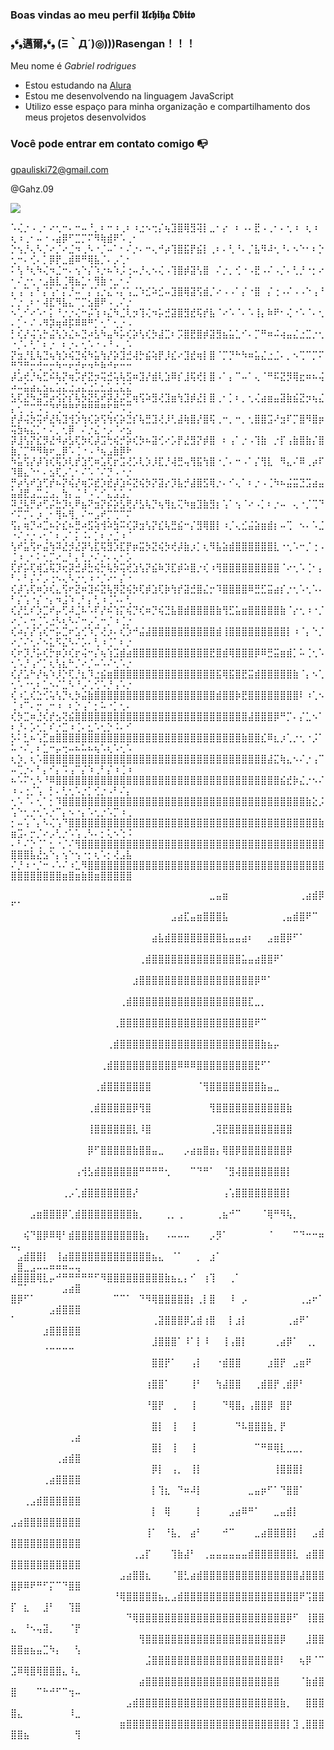 ### Boas vindas ao meu perfil 𝖀𝖈𝖍𝖎𝖍𝖆 𝕺𝖇𝖎𝖙𝖔

### ❟❛❟邁爾❟❛❟ (Ξ｀Д´)◎)))Rasengan！！！

Meu nome é _Gabriel rodrigues_

- Estou estudando na [Alura](https://www.alura.com.br)
- Estou me desenvolvendo na linguagem JavaScript
- Utilizo esse espaço para minha organização e compartilhamento dos meus projetos desenvolvidos

### Você pode entrar em contato comigo 📭

gpauliski72@gmail.com

@Gahz.09

![](https://media1.tenor.com/m/0IxkBS467fAAAAAC/uchiha-madara-madara.gif)

⠡⢌⡐⠠⢀⠂⠔⢂⠒⠄⠒⠤⠘⡀⠆⠒⠰⢀⠆⠰⣐⠢⢒⡌⢦⣹⣿⢿⣻⢽⡇⣀⠂⡔⠀⠆⠠⠄⣟⠠⢀⠂⠄⢂⠰⠀⢆⠰⠀⢆⠰⢀⠂⠤⠐⠠⣴⡿⠋⣉⡉⠍⠻⢷⣾⠟⠡⢀⠂
⡑⢢⡘⢄⠣⡈⠔⡈⠔⣈⠲⢀⠣⠐⡈⠤⠁⠂⠌⡐⠄⠒⢄⠚⡴⢹⣿⣯⡟⣮⡇⢀⠆⠄⢃⠘⠄⡈⣧⠻⠼⢂⠘⠄⠢⠑⠂⠆⡑⢂⠒⠄⢊⠄⡁⡿⡟⣀⣾⠿⠛⢿⣧⡈⠄⡠⢁⠂
⠅⢣⠘⢆⠳⢌⠲⣈⠒⠄⢢⠑⡌⠱⡐⠦⠱⡨⢐⠤⡘⢄⠢⢌⠠⢹⣿⡾⣽⢣⣿⠀⠌⡐⡀⢊⠐⠠⣟⠠⠌⠠⡈⠄⢃⡘⠐⡂⠔⠂⠌⡐⢂⠐⣠⣷⣇⢈⢿⣦⣁⠂⢻⣷⠐⣀⠂⠌
⡌⢠⠉⡄⠃⡌⢡⠂⡍⡘⠤⠁⡌⢡⡐⣌⠡⡌⢡⣈⠱⣊⠵⣊⠤⣹⣿⢿⣽⢫⣾⡈⠔⠠⠠⠁⡌⠐⣿⠀⡌⢐⠠⠌⠠⠠⠑⢠⠘⡈⡐⢀⠆⠂⢼⣏⠻⣧⣄⠉⡉⣢⣿⠟⠠⢀⠌⡐
⠢⢁⠊⠔⠡⠂⡅⠘⡐⡐⢌⠒⡬⢱⠰⣌⠳⣈⢇⡲⢹⢌⠲⡥⣚⣽⣿⣻⣞⢯⡞⣧⠈⠔⠡⠈⠄⠡⢸⡄⠷⠟⠂⢌⠐⠡⠈⠄⢂⠄⡁⠂⠌⠠⠻⡽⢶⠾⡯⠿⠿⠛⡁⢂⠁⢂⡐⠠
⡃⢎⡜⢬⢡⡓⣬⢣⡱⣌⠦⣙⠴⣣⠳⣤⠳⡥⢎⡵⢣⢎⡳⣼⣉⠆⡩⣿⣟⣿⡾⣽⣻⣦⣥⣁⠊⠄⡉⠛⠶⠬⢴⣤⣌⣐⣉⡐⢂⠐⡈⠄⢃⠁⠆⡐⠀⠆⡐⠄⢂⠡⠐⠠⠘⠠⢀⠡
⡝⣲⡘⣇⢧⣙⢦⢳⡱⢮⣙⢮⠳⣥⢳⡜⡵⣹⣚⢼⡓⣮⢵⡟⡸⣎⠔⣹⣞⢶⡇⣿⠈⡉⡙⠓⠳⠶⣥⣌⣐⣈⠄⡀⠢⢉⠉⡉⠍⠛⡙⠛⡒⢚⠒⡒⠳⠒⠖⡚⠖⠲⠓⠷⠚⠖⠒⠒
⡼⣡⢞⡘⢦⣋⠮⢧⡝⢶⡩⡞⣝⡲⢭⣚⢥⢧⣫⠶⣹⡜⣾⢇⣱⠿⡎⣸⢯⢞⡇⣿⠠⠁⡄⠉⠤⠁⢄⠈⠛⠯⣝⡻⢿⣖⠶⠦⢬⠴⠤⣥⣴⣄⣢⣄⣡⣌⣐⣠⣌⣐⣁⣂⣡⣈⣌⣌
⣣⢏⣜⠳⣬⢛⡴⢪⡕⡎⢧⡳⣝⣣⠞⡽⣜⡬⣋⢶⢫⠵⣻⢜⣹⣶⢳⣹⡾⣜⡇⣿⢀⠂⡁⠆⡀⢂⢌⣴⣶⣤⣽⣷⣮⣝⡲⢦⣌⡄⢂⠉⡉⠩⢉⠙⢋⠛⠛⢋⠛⠛⠛⠛⢋⠛⠩⢉
⡞⡼⢬⡳⢭⠞⣜⢧⣹⢺⡱⢳⢎⡵⢫⢳⢎⡵⣙⡎⢧⣛⣹⢜⡸⢃⣼⢷⣿⡜⣿⢯⢀⠒⡀⠒⡀⢂⣿⣿⣩⠜⣲⠏⡉⣿⠻⣿⡶⢭⣳⢦⣌⡁⠂⠌⡀⢂⡿⠀⠌⡐⣌⠐⡠⠈⠔⣢
⡽⣸⢣⡝⣎⡻⣜⠺⡴⣣⢏⡳⢎⡼⣩⢓⢮⡚⡵⢎⡳⠦⣽⢊⠔⡡⡟⣜⣻⡝⡾⣿⠀⠆⢠⠁⡐⠠⢹⣷⠀⡐⡏⢠⣷⣿⣷⡌⣿⣷⡈⡉⠛⠻⢷⠖⣀⡿⠡⢈⠐⠠⠘⢦⣠⣷⡿⠗
⠳⣥⢫⡜⡼⢱⢎⢯⡱⢇⡞⣱⢋⠶⣡⢏⡖⣩⢜⡡⢇⡱⡸⣏⡘⢼⣛⢤⢻⣯⢳⣿⠐⡈⠄⠒⠠⠁⡌⢻⣇⠀⠻⣄⠌⠿⢀⡴⠏⠹⣿⣄⠑⠂⠄⣢⢏⡠⢁⠂⠌⠡⠈⠌⡙⠠⠐⡐
⡛⡴⢣⠞⣱⢋⡞⠦⡝⢮⡜⢶⡩⣞⡱⣞⡼⣱⠮⣝⢮⡳⡝⣽⡔⡹⣧⡚⣼⣿⣫⢿⡐⠄⠊⢄⠁⠆⡐⠠⢈⠳⠦⣬⣭⣙⣩⣴⣤⣥⣼⣟⣠⣉⣐⣠⡀⢳⡄⣈⠘⠠⢁⠊⣄⣡⣡⡈
⠽⣘⢧⡛⡴⢋⡬⣓⡹⢆⠟⣦⠝⣲⡝⡮⡵⣣⢟⡜⣣⢧⡙⢦⢻⣆⢍⠳⣶⣹⣷⣻⡆⢡⠁⢢⠈⠔⠠⡁⠆⡐⠤⠀⢄⠐⡈⢉⠙⠊⠍⡉⠄⡰⢀⠂⢻⠦⢻⡀⠌⠒⣠⠞⡉⢉⠉⠍
⢫⡄⢶⡙⠴⣉⠦⡕⣎⠦⣛⠴⣫⢵⢺⠵⣳⠭⢎⡽⣲⢣⡝⣎⢧⣛⣮⠒⡌⣻⢿⣿⡇⠰⡈⢄⣊⣬⣵⣶⣾⡆⠤⢉⠀⠢⠄⠡⣈⠐⠌⡐⡐⠠⢂⠁⠆⡠⠁⡅⠨⠄⡁⠆⡐⣈⠰⠈
⢣⠞⣥⢫⠖⣬⢳⠽⣜⡺⣜⡽⢣⣏⢯⣻⡱⣏⡟⡶⣭⡳⣝⢮⡳⢞⡼⣷⡰⡁⢆⠻⣧⣵⣾⣿⣿⣿⣿⣿⣿⣇⠐⢂⠡⠒⡈⢐⠠⢈⠰⢀⠂⠅⢂⡉⠔⣀⠃⡄⢃⡐⠌⡐⠄⢄⠂⡡
⢏⡞⡥⢏⢾⣡⢯⡹⢖⡽⣚⡼⣓⢮⡓⢧⡳⢭⢞⣱⢣⡝⣮⠷⡹⣏⡾⠵⣿⡐⢎⠰⢻⣿⣿⣿⣿⣿⣿⣿⣿⣿⠈⠔⢂⠡⢈⠂⡄⠃⠄⠃⡌⠌⡠⢐⠢⢄⠣⡐⢂⠰⠐⡈⠔⠂⡌⠐
⢎⡼⢡⢏⠶⡱⢎⣄⢫⠖⣝⠶⣹⠮⣝⢧⡻⣝⢮⡳⢏⡾⣱⢏⡷⢳⡞⣽⣚⣿⣌⡒⠹⣿⣿⣿⣿⠿⣛⣋⣭⣴⡎⡐⢂⠡⢂⠡⠄⠃⡌⢡⠐⡌⠐⡄⠲⣨⠱⢀⠃⡄⢃⠰⢈⠡⠄⢃
⢎⡜⣃⠎⡱⣉⠞⡤⢋⠼⣈⠧⠡⠏⡜⠮⢱⡍⢮⡙⢎⠶⡙⢮⣙⣧⣿⣾⣿⣿⣿⣿⣷⢻⣋⣥⣶⣿⣿⣿⣿⣿⣷⠈⡔⢂⠰⠐⡈⠔⡈⠄⢒⢈⠡⣐⠣⢆⠣⠌⠒⡠⢁⠒⡈⠰⢈⡐
⢎⠴⡌⡜⢡⢎⠒⡥⣉⠖⣡⢊⠱⡉⢜⡰⠄⢎⡱⠚⣬⣼⣿⣿⣿⣿⣿⣿⣿⣿⣿⣿⣾⢸⣿⣿⣿⣿⣿⣿⣿⣿⣿⡇⠰⠈⡄⠑⡈⠔⡈⠌⢂⠌⠢⣅⠫⣌⠣⠌⡡⠄⢃⠰⢈⠁⠆⡐
⢎⠖⡹⡘⡥⢎⡓⡶⡱⢎⡖⢬⠒⡌⢦⢱⣩⣾⣴⣿⣿⣿⣿⣿⣿⣿⣿⣿⣿⣿⣿⣟⣿⣾⢿⣿⣿⣿⡿⠿⣛⣭⣶⣾⡁⠥⢈⢂⠡⢂⠡⡘⢠⠊⡁⢆⢣⣆⠓⡈⠔⡈⠤⠡⠌⢂⠡⡐
⢎⡜⣡⠓⡜⢦⠱⡸⡑⢏⡘⣆⠹⣐⣮⣶⣿⣿⣿⣿⣿⣿⣿⣿⣿⣿⣿⣿⣿⣿⣿⣿⣯⢿⣯⣿⣟⣭⣾⣿⣿⣿⣿⣿⣷⠈⡄⠢⢁⢂⠡⠐⢂⠆⣁⠢⠌⣁⠣⠘⡠⢁⢊⠡⡘⢠⠡⡐
⢎⠰⣁⢎⣑⢊⢥⢣⡙⢆⡳⣬⣷⣿⣿⣿⣿⣿⣿⣿⣿⣿⣿⣿⣿⣿⣿⣿⣿⣿⣿⣿⣾⣿⣿⡷⣟⣿⣿⣿⣿⣿⣿⣿⣿⠇⠰⢁⠢⢈⠰⠉⠄⡒⢀⠒⠰⠀⠆⡑⢠⠁⡂⠥⠐⡁⢂⠄
⢎⡳⣉⠶⣘⢎⡞⣢⢝⣮⣿⣿⣿⣿⣿⣿⣿⣿⣿⣿⣿⣿⣿⣿⣿⣿⣿⣿⣿⣿⣿⣿⣿⣿⣿⣿⣿⣼⣿⣿⣿⡿⠛⡉⠄⡌⣁⠢⠁⠆⡘⠄⡡⢂⡁⠎⡐⣉⠰⢈⠄⣂⠡⢂⡑⠨⠄⠊
⡣⠅⣃⠦⢡⣋⣶⣿⣿⣿⣿⣿⣿⣿⣿⣿⣿⣿⣿⣿⣿⣿⣿⣿⣿⣿⣿⣿⣿⣿⣿⣿⣿⣿⣿⣿⣷⣿⣿⣎⠿⣆⡰⢁⡐⢂⠐⡨⠁⠥⠐⠌⡀⠆⣁⠒⡤⢒⠤⠦⠥⠦⢦⠡⢆⠡⢂⠡
⢆⡱⡀⢆⠡⣿⣿⣿⣿⣿⣿⣿⣿⣿⣿⣿⣿⣿⣿⣿⣿⣿⣿⣿⣿⣿⣿⣿⣿⣿⣿⣿⣿⣿⣿⣿⣿⣿⣿⣿⣼⣍⢷⣄⠢⠌⡐⢠⠉⠤⢉⡐⠄⠃⡄⠊⡄⠩⢠⠉⡌⠱⢀⠃⡌⠰⢈⠰
⠦⠡⠍⢂⠣⠘⠿⣿⣿⣿⣿⣿⣿⣿⣿⣿⣿⣿⣿⣿⣿⣿⣿⣿⣿⣿⣿⣿⣿⣿⣿⣿⣿⣿⣿⣿⣿⣿⣿⣿⣿⣿⣮⣞⡷⣌⡐⠢⠌⠰⠠⢐⡈⢡⠀⡃⠄⢃⢂⠡⡐⡁⢊⡐⠠⠃⠌⡄
⢂⠡⠈⠄⢂⠁⡂⠹⣿⣿⣿⣿⣿⣿⣿⣿⣿⣿⣿⣿⣿⣿⣿⣿⣿⣿⣿⣿⣿⣿⣿⣿⣿⣿⣿⣿⣿⣿⣿⣿⣿⣿⣿⣿⣿⣿⣷⣕⡨⢡⠑⢂⡐⢂⠡⡐⠉⡄⠢⠐⡄⠡⢂⡐⠡⡉⠰⢀
⡂⠤⢡⠈⡄⠣⢌⢡⠙⣿⣿⣿⣿⣿⣿⣿⣿⣿⣿⣿⣿⣿⣿⣿⣿⣿⣿⣿⣿⣿⣿⣿⣿⣿⣿⣿⣿⣿⣿⣿⣿⣿⣿⣿⣿⣿⣿⣿⣷⣶⣩⠄⡒⡈⠔⡠⢃⡐⠡⢡⢀⠣⠄⡂⢅⠢⢑⠨
⠄⠃⠌⡑⢈⠁⣂⠐⡈⠌⢻⣿⣿⣿⣿⣿⣿⣿⣿⣿⣿⣿⣿⣿⣿⣿⣿⣿⣿⣿⣿⣿⣿⣿⣿⣿⣿⣿⣿⣿⣿⣿⣿⣿⣿⣿⣿⣿⣿⣿⣿⣿⣧⣜⣢⠑⡄⢢⠑⢢⠐⡂⢆⠡⡂⢜⣠⣧
⠌⡘⠰⠐⡈⠒⠠⠡⠌⠰⣁⠻⣿⣿⣿⣿⣿⣿⣿⣿⣿⣿⣿⣿⣿⣿⣿⣿⣿⣿⣿⣿⣿⣿⣿⣿⣿⣿⣿⣿⣿⣿⣿⣿⣿⣿⣿⣿⣿⣿⣿⣿⣿⣿⣿⣿⣿⣶⣿⣶⣷⣿⣶⣿⣿⣿⣿⣿

⠀⠀⠀⠀⠀⠀⠀⠀⠀⠀⠀⠀⠀⠀⠀⠀⠀⠀⠀⠀⠀⠀⠀⠀⠀⠀⠀⠀⠀⠀⠀⣀⣤⣶⠀⠀⠀⠀⠀⠀⠀⠀⠀⠀⠀⢀⣴⣾⡿⠋⠁⠀⠀⠀⠀⠀⠀⠀⠀⠀
⠀⠀⠀⠀⠀⠀⠀⠀⠀⠀⠀⠀⠀⠀⠀⠀⠀⠀⠀⠀⠀⠀⠀⠀⠀⣠⣴⣏⣤⣶⣿⣿⣿⣧⠀⠀⠀⠀⠀⠀⠀⠀⢀⣤⣾⣿⠟⠉⠀⠀⠀⠀⠀⠀⠀⠀⠀⠀⠀⠀
⠀⠀⠀⠀⠀⠀⠀⠀⠀⠀⠀⠀⠀⠀⠀⠀⠀⠀⠀⠀⠀⠀⣴⣧⣾⣿⣿⣿⣿⣿⣿⣿⣿⣧⣤⣤⣴⠆⠀⠀⣠⣶⣿⡿⠋⠁⠀⠀⠀⠀⠀⠀⠀⠀⠀⠀⠀⠀⠀⠀
⠀⠀⠀⠀⠀⠀⠀⠀⠀⠀⠀⠀⠀⠀⠀⠀⠀⠀⠀⠀⢀⣾⣿⣿⣿⣿⣿⣿⣿⣿⣿⣿⣿⣿⣿⣿⣥⣤⣴⣿⣿⠟⠁⠀⠀⠀⠀⠀⠀⠀⠀⠀⠀⠀⠀⠀⠀⠀⠀⠀
⠀⠀⠀⠀⠀⠀⠀⠀⠀⠀⠀⠀⠀⠀⠀⠀⠀⠀⠀⣰⣿⣿⣿⣿⣿⣿⣿⣿⣿⣿⣿⣿⣿⣿⣿⣿⣿⣿⡿⠛⠁⠀⠀⠀⠀⠀⠀⠀⠀⠀⠀⠀⠀⠀⠀⠀⠀⠀⠀⠀
⠀⠀⠀⠀⠀⠀⠀⠀⠀⠀⠀⠀⠀⠀⠀⠀⠀⢀⣾⣿⣿⣿⣿⣿⣿⣿⣿⣿⣿⣿⣿⣿⣿⣿⣿⣿⣿⣏⣀⡀⠀⠀⠀⠀⠀⠀⠀⠀⠀⠀⠀⠀⠀⠀⠀⠀⠀⠀⠀⠀
⠀⠀⠀⠀⠀⠀⠀⠀⠀⠀⠀⠀⠀⠀⠀⠀⢀⣿⣿⣿⣿⣿⣿⣿⣿⣿⣿⣿⣿⣿⣿⣿⣿⣿⣿⣿⣿⣿⠟⠉⠀⠀⠀⠀⠀⠀⠀⠀⠀⠀⠀⠀⠀⠀⠀⠀⠀⠀⠀⠀
⠀⠀⠀⠀⠀⠀⠀⠀⠀⠀⠀⠀⠀⠀⠀⢀⣾⣿⣿⣿⣿⣿⣿⣿⣿⣿⣿⣿⣿⣿⣿⣿⣿⣿⣿⣿⣿⣿⣿⣷⣦⡤⠀⠀⠀⠀⠀⠀⠀⠀⠀⠀⠀⠀⠀⠀⠀⠀⠀⠀
⠀⠀⠀⠀⠀⠀⠀⠀⠀⠀⠀⠀⠀⠀⢀⣾⣿⣿⣿⣿⣿⣿⣿⣿⣿⣿⠿⠿⠿⣿⣿⣿⣿⣿⣿⣿⣿⣿⣟⠋⠁⠀⠀⠀⠀⠀⠀⠀⠀⠀⠀⠀⠀⠀⠀⠀⠀⠀⠀⠀
⠀⠀⠀⠀⠀⠀⠀⠀⠀⠀⠀⠀⠀⢀⣾⣿⣿⣿⣿⣿⣿⣿⠀⠀⠀⠀⠀⠀⠀⠈⢻⣿⣿⣿⣿⣿⣿⣿⣿⣷⣤⣀⠀⠀⠀⠀⠀⠀⠀⠀⠀⠀⠀⠀⠀⠀⠀⠀⠀⠀
⠀⠀⠀⠀⠀⠀⠀⠀⠀⠀⠀⠀⢀⣾⣿⣿⣿⣿⣿⡿⢻⣿⠀⠀⠀⠀⠀⠀⠀⠀⠀⢻⣿⣿⣿⣿⣿⣿⣿⣿⣿⣿⣿⣷⠀⠀⠀⠀⠀⠀⠀⠀⠀⠀⠀⠀⠀⠀⠀⠀
⠀⠀⠀⠀⠀⠀⠀⠀⠀⠀⠀⠀⢸⣿⣿⣿⣿⣿⣿⣇⠸⣿⠀⠀⠀⠀⠀⠀⠀⠀⠀⢀⢽⣟⣿⣿⣿⣿⣿⣿⣿⣿⣿⣿⠀⠀⠀⠀⠀⠀⠀⠀⠀⠀⠀⠀⠀⠀⠀⠀
⠀⠀⠀⠀⠀⠀⠀⠀⠀⠀⠀⠀⡿⠋⣿⣿⣿⣿⣿⣷⣿⣿⣤⣀⠀⠀⠀⡠⣴⣶⣿⣶⡄⢿⣿⡿⣿⣿⣿⣿⣿⣿⣿⡿⠀⠀⠀⠀⠀⠀⠀⠀⠀⠀⠀⠀⠀⠀⠀⠀
⠀⠀⠀⠀⠀⠀⠀⠀⠀⠀⢠⢺⣣⣾⣿⣿⣿⣿⣿⣿⠛⠛⠛⠛⢂⠀⠀⠀⠉⠙⠛⠁⠀⠈⣻⢼⣿⣿⣿⣿⣿⣿⣿⡇⠀⠀⠀⠀⠀⠀⠀⠀⠀⠀⠀⠀⠀⠀⠀⠀
⠀⠀⠀⠀⠀⠀⠀⠀⢀⡠⢁⣾⣿⣿⣿⣿⣿⣿⣿⡜⠀⠀⠀⠀⠀⠀⠀⠀⠀⠀⠀⠀⠀⢠⢡⣿⣿⣿⣿⣿⣿⣿⣿⡇⠀⠀⠀⠀⠀⠀⠀⠀⠀⠀⠀⠀⠀⠀⠀⠀
⠀⠀⠀⣠⣶⣿⣿⣿⡿⢁⣾⣿⣿⣿⣿⣿⣿⣿⣿⣷⡀⠀⠀⠀⢀⡀⢀⠀⠀⠀⠀⠀⢀⣦⠚⠉⠀⠀⠀⠈⢿⠛⠻⢧⡀⠀⠀⠀⠀⠀⠀⠀⠀⠀⠀⠀⠀⠀⠀⠀
⠀⠀⢮⠙⣿⡿⠿⢿⠃⣾⣿⣿⣿⣿⣿⣿⣿⣿⣿⣿⣷⡄⠀⠀⠠⠤⠤⠤⠀⠀⠀⡠⡻⠁⠀⠀⠀⠀⠀⠀⠈⠀⠀⠀⠉⠙⠒⠒⠶⠤⡄⠀⠀⠀⠀⠀⠀⠀⠀⠀
⠀⣠⣾⣿⣿⡇⠀⢸⣴⣿⣿⣿⣿⣿⣿⣿⣿⣿⣿⣿⣿⣿⣦⣄⠀⠈⠁⠀⠀⡀⠀⣰⠁⠀⠀⠀⠀⠀⠀⠀⠀⠀⠀⠀⠀⠀⠀⠀⠀⠀⣿⣀⣠⠤⠤⠶⠶⠶⠤⢤
⣾⣿⣿⣿⢿⣇⡤⠚⠛⠛⠛⠛⠛⠋⠻⣿⣿⣿⣿⣿⣿⣿⣿⣿⣷⣦⣄⡄⠊⠀⢰⢹⠀⠀⢀⠁⠀⠀⠀⠀⠀⠀⠀⠀⠀⠀⠀⠀⠀⠀⠉⠁⠀⠀⠀⠀⠀⣠⣴⣿
⣿⡿⠋⠁⠀⠀⠀⠀⠀⠀⠀⠀⠀⠀⠀⠀⠉⠉⠁⠀⠙⠻⢿⣿⣿⣿⣿⣿⡆⢀⡇⣿⠀⠀⠸⠀⡠⠀⠀⠀⠀⠀⠀⠀⠀⢀⣠⠖⠁⠀⠀⠀⠀⠀⠀⣠⣾⣿⣿⣿
⠁⠀⠀⠀⠀⠀⠀⠀⠀⠀⠀⠀⠀⠀⠀⠀⠀⠀⠀⠀⠀⠀⢀⣽⣿⣿⣿⡿⣡⣾⢰⣿⠀⠀⡇⣰⡇⠀⠀⠀⠀⠀⠀⢀⣴⠟⠁⠀⠀⠀⠀⠀⠀⠀⣰⣿⣿⣿⣿⣿
⠀⠀⠀⠀⠀⠀⠀⠀⠀⠀⠀⠀⠀⠀⠀⠀⠀⠀⠀⠀⠀⠀⣸⣿⣿⣿⠁⠸⠁⡇⠸⠀⠀⢸⢠⣿⡇⠀⠀⠀⠀⢀⣴⡿⠁⠀⢀⡀⠀⠀⠀⠀⠀⠀⠈⠉⠉⠉⠉⠀
⠀⠀⠀⠀⠀⠀⠀⠀⠀⠀⠀⠀⠀⠀⠀⠀⠀⠀⠀⠀⠀⠀⣿⣿⡟⠁⠀⠀⢠⡇⠀⠀⠐⣾⣿⣿⠀⠀⠀⠀⣰⣿⡟⠀⣠⣶⠟⠀⠀⠀⠀⠀⠀⠀⠀⠀⠀⠀⠀⠀
⠀⠀⠀⠀⠀⠀⠀⠀⠀⠀⠀⠀⠀⠀⠀⠀⠀⠀⠀⠀⠀⢰⣿⣿⠁⠀⠀⠀⢸⠃⠀⠀⢳⣼⣿⣿⠀⠀⢀⣾⣿⡟⢀⣾⡿⠃⠀⠀⠀⠀⠀⠀⠀⠀⠀⠀⠀⠀⠀⠀
⠀⠀⠀⠀⠀⠀⠀⠀⠀⠀⠀⠀⠀⠀⠀⠀⠀⠀⠀⠀⠀⠘⣿⡟⠀⢀⠀⠀⢸⠀⠀⠀⠀⠙⢿⣿⡄⢠⣿⣿⡿⠀⣿⡟⠀⠀⠀⠀⠀⠀⠀⠀⠀⠀⠀⠀⠀⠀⠀⠀
⠀⠀⠀⠀⠀⠀⠀⠀⠀⠀⠀⠀⠀⠀⠀⠀⠀⠀⠀⠀⠀⠀⣿⡇⠀⢸⠀⠀⢸⠀⠀⠀⠀⠀⠀⠙⠧⣿⣿⣿⣷⡀⡟⠀⠀⠀⠀⠀⠀⠀⠀⠀⠀⠀⠀⠀⠀⠀⢀⣴
⠀⠀⠀⠀⠀⠀⠀⠀⠀⠀⠀⠀⠀⠀⠀⠀⠀⠀⠀⠀⠀⠀⣿⡇⠀⢸⠀⠀⢸⠀⠀⠀⠀⠀⠀⠀⠀⠀⠉⠛⠿⢿⣇⣀⣀⡀⠀⠀⠀⠀⠀⠀⠀⠀⠀⠀⢀⣴⣾⣿
⠀⠀⠀⠀⠀⠀⠀⠀⠀⠀⠀⠀⠀⠀⠀⠀⠀⠀⠀⠀⠀⠀⡿⡇⠀⢠⡀⠀⢸⡇⠀⠀⠀⠀⠀⠀⠀⠀⠀⠀⠀⢸⣿⣿⣿⡇⠀⠀⠀⠀⠀⠀⠀⠀⢀⣴⣿⣿⣿⣿
⠀⠀⠀⠀⠀⠀⠀⠀⠀⠀⠀⠀⠀⠀⠀⠀⠀⠀⠀⠀⠀⠀⡇⢹⣆⠀⠙⠶⠼⡇⠀⠀⠀⠀⠀⠀⠀⣀⣤⡶⠋⠁⠙⣿⣿⠁⠀⠀⠀⠀⠀⢀⣠⣾⣿⣿⣿⣿⣿⣿
⠀⠀⠀⠀⠀⠀⠀⠀⠀⠀⠀⠀⠀⠀⠀⠀⠀⠀⠀⠀⠀⠀⡇⠀⢿⠀⠀⠀⠀⡇⠀⠀⠀⠀⣠⣴⠿⠛⠁⠀⠀⣀⣤⣾⡇⠀⠀⠀⠀⣠⣴⣿⣿⣿⣿⣿⣿⣿⣿⣿
⠀⠀⠀⠀⠀⠀⠀⠀⠀⠀⠀⠀⠀⠀⠀⠀⠀⠀⠀⠀⠀⢸⠁⠀⠘⣧⡀⠀⣴⠃⠀⠀⠀⠚⠉⠀⠀⠀⣀⣴⣿⣿⣿⣿⡇⠀⠀⣠⣾⣿⣿⣿⣿⣿⣿⣿⣿⣿⣿⣿
⠀⠀⠀⠀⠀⠀⠀⠀⠀⠀⠀⠀⠀⠀⠀⠀⠀⠀⠀⢀⣠⡏⠀⠀⠀⢹⣷⣼⠃⠀⢀⣤⣤⣤⣤⣤⣤⣾⣿⣿⣿⣿⣿⣿⣇⠀⣴⣿⣿⣿⣿⣿⣿⣿⣿⣿⣿⣿⣿⣿
⠀⠀⠀⠀⠀⠀⠀⠀⠀⠀⠀⠀⠀⠀⠀⠀⠀⣠⣴⣿⣿⣆⠀⠀⠀⠈⣿⣃⣴⣾⣿⣿⣿⣿⣿⣿⣿⣿⣿⣿⣿⣿⣿⣿⣿⣼⣿⣿⣿⣿⡿⠿⠟⠛⠋⡍⠉⠙⣿⣿
⠀⠀⠀⠀⠀⠀⠀⠀⠀⠀⠀⠀⠀⠀⠀⠀⠘⢿⣿⣿⣿⣿⣿⣦⣄⣠⣾⣿⣿⣿⣿⣿⣿⣿⣿⣿⣿⣿⣿⣿⣿⣿⣿⣿⣿⠟⢩⣿⣿⡏⠀⣆⠀⠀⣸⠃⠀⠀⢹⣿
⠀⠀⠀⠀⠀⠀⠀⠀⠀⠀⠀⠀⠀⠀⠀⠀⠀⠀⠙⢿⣿⣿⣿⣿⣿⣿⣿⣿⣿⣿⣿⣿⣿⣿⣿⣿⣿⣿⣿⣿⣿⣿⣿⡿⠋⠀⢸⣿⣿⣄⠀⠘⠢⢤⣽⡀⠀⠀⠈⡟
⠀⠀⠀⠀⠀⠀⠀⠀⠀⠀⠀⠀⠀⠀⠀⠀⠀⠀⠀⠀⢻⣿⣿⣿⣿⣿⣿⣿⣿⣿⣿⣿⣿⣿⣿⣿⣿⣿⣿⣿⣿⣿⡿⠀⠀⠀⣸⣿⣿⣿⣿⣶⣦⣤⣉⠳⡄⠀⠀⢣
⠀⠀⠀⠀⠀⠀⠀⠀⠀⠀⠀⠀⠀⠀⠀⠀⠀⠀⠀⠀⠀⣨⣿⣿⣿⣿⣿⣿⣿⣿⣿⣿⣿⣿⣿⣿⣿⣿⣿⣿⣿⣿⠇⠀⠀⢦⡿⠈⠉⣩⠿⢿⣿⢿⣿⣿⣿⣄⠸⣄
⠀⠀⠀⠀⠀⠀⠀⠀⠀⠀⠀⠀⠀⠀⠀⠀⠀⠀⠀⠀⣴⣿⣿⣿⣿⣿⣿⣿⣿⣿⣿⣿⣿⣿⣿⣿⣿⣿⣿⣿⣿⣿⠀⠀⠀⠈⣷⣾⣿⣿⠀⠀⠀⠉⠓⠚⠋⠉⢲⠤
⠀⠀⠀⠀⠀⠀⠀⠀⠀⠀⠀⠀⠀⠀⠀⠀⠀⠀⣠⣾⣿⣿⣿⣿⣿⣿⣿⣿⣿⣿⣿⣿⣿⣿⣿⣿⣿⣿⣿⣿⣿⣿⣷⡀⠀⠀⣿⣿⣿⣿⣄⠀⠀⠀⠀⠀⠀⠀⠸⣀
⠀⠀⠀⠀⠀⠀⠀⠀⠀⠀⠀⠀⠀⠀⠀⠀⠀⣶⣿⣿⣿⣿⣿⣿⣿⣿⣿⣿⣿⣿⣿⣿⣿⣿⣿⣿⣿⣿⣿⣿⣿⣿⣿⡇⣹⢀⣿⣿⣿⣿⣿⣦⠀⠀⠀⠀⠀⠀⠀⢻

